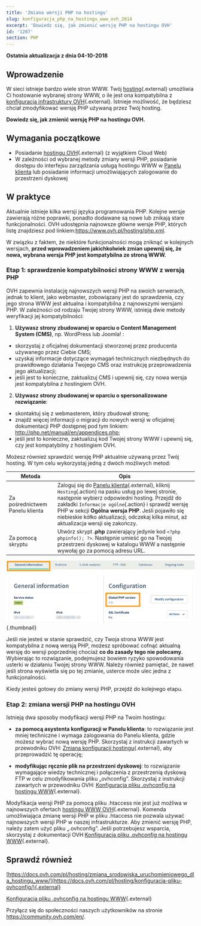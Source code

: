 ```yaml
---
title: 'Zmiana wersji PHP na hostingu'
slug: konfiguracja_php_na_hostingu_www_ovh_2014
excerpt: 'Dowiedz się, jak zmienić wersję PHP na hostingu OVH'
id: '1207'
section: PHP
---
```


**Ostatnia aktualizacja z dnia 04-10-2018**

## Wprowadzenie

W sieci istnieje bardzo wiele stron WWW. Twój [hosting](https://www.ovh.pl/hosting/){.external} umożliwia Ci hostowanie wybranej strony WWW, o ile jest ona kompatybilna z [konfiguracją infrastruktury OVH](http://pro.ovh.net/infos/){.external}. Istnieje możliwość, że będziesz chciał zmodyfikować wersję PHP używaną przez Twój hosting.

**Dowiedz się, jak zmienić wersję PHP na hostingu OVH.**

## Wymagania początkowe

- Posiadanie [hostingu OVH](https://www.ovh.pl/hosting/){.external} (z wyjątkiem Cloud Web)
- W zależności od wybranej metody zmiany wersji PHP, posiadanie dostępu do interfejsu zarządzania usługą hostingu WWW w [Panelu klienta](https://www.ovh.com/auth/?action=gotomanager) lub posiadanie informacji umożliwiających zalogowanie do przestrzeni dyskowej 

## W praktyce

Aktualnie istnieje kilka wersji języka programowania PHP. Kolejne wersje zawierają różne poprawki, ponadto dodawane są nowe lub znikają stare funkcjonalności. OVH udostępnia najnowsze główne wersje PHP, których listę znajdziesz pod linkiem:<https://www.ovh.pl/hosting/php.xml>. 

W związku z faktem, że niektóre funkcjonalności mogą zniknąć w kolejnych wersjach, **przed wprowadzeniem jakichkolwiek zmian upewnij się, że nowa, wybrana wersja PHP jest kompatybilna ze stroną WWW.**

### Etap 1: sprawdzenie kompatybilności strony WWW z wersją PHP

OVH zapewnia instalację najnowszych wersji PHP na swoich serwerach, jednak to klient, jako webmaster, zobowiązany jest do sprawdzenia, czy jego strona WWW jest aktualna i kompatybilna z najnowszymi wersjami PHP. W zależności od rodzaju Twojej strony WWW, istnieją dwie metody weryfikacji jej kompatybilności:

1. **Używasz strony zbudowanej w oparciu o Content Management System (CMS)**, np. WordPress lub Joomla! : 
- skorzystaj z oficjalnej dokumentacji stworzonej przez producenta używanego przez Ciebie CMS; 
- uzyskaj informacje dotyczące wymagań technicznych niezbędnych do prawidłowego działania Twojego CMS oraz instrukcję przeprowadzenia jego aktualizacji;
- jeśli jest to konieczne, zaktualizuj CMS i upewnij się, czy nowa wersja jest kompatybilna z hostingiem OVH.

2. **Używasz strony zbudowanej w oparciu o spersonalizowane rozwiązanie**: 
- skontaktuj się z webmasterem, który zbudował stronę;
- znajdź więcej informacji o migracji do nowych wersji w oficjalnej dokumentacji PHP dostępnej pod tym linkiem: <http://php.net/manual/en/appendices.php>;
- jeśli jest to konieczne, zaktualizuj kod Twojej strony WWW i upewnij się, czy jest kompatybilny z hostingiem OVH.

Możesz również sprawdzić wersję PHP aktualnie używaną przez Twój hosting. W tym celu wykorzystaj jedną z dwóch możliwych metod: 

|Metoda|Opis |
|---|---|
|Za pośrednictwem Panelu klienta|Zaloguj się do [Panelu klienta](https://www.ovh.com/auth/?action=gotomanager){.external}, kliknij `Hosting`{.action} na pasku usług po lewej stronie, następnie wybierz odpowiedni hosting. Przejdź do zakładki `Informacje ogólne`{.action} i sprawdź wersję PHP w sekcji **Ogólna wersja PHP**. Jeśli pojawiło się niebieskie kółko aktualizacji, odczekaj kilka minut, aż aktualizacja wersji się zakończy.|
|Za pomocą skryptu|Utwórz skrypt **.php** zawierający jedynie kod `<?php phpinfo(); ?>`. Następnie umieść go na Twojej przestrzeni dyskowej w katalogu WWW a następnie wywołaj go za pomocą adresu URL.|

![phpversion](images/change-php-version-step1.png){.thumbnail}

Jeśli nie jesteś w stanie sprawdzić, czy Twoja strona WWW jest kompatybilna z nową wersją PHP, możesz spróbować cofnąć aktualną wersję do wersji poprzedniej chociaż **co do zasady tego nie polecamy**. Wybierając to rozwiązanie, podejmujesz bowiem ryzyko spowodowania usterki w działaniu Twojej strony WWW. Należy również pamiętać, że nawet jeśli strona wyświetla się po tej zmianie, usterce może ulec jedna z funkcjonalności. 

Kiedy jesteś gotowy do zmiany wersji PHP, przejdź do kolejnego etapu.

### Etap 2: zmiana wersji PHP na hostingu OVH

Istnieją dwa sposoby modyfikacji wersji PHP na Twoim hostingu:

- **za pomocą asystenta konfiguracji w Panelu klienta**: to rozwiązanie jest mniej techniczne i wymaga zalogowania do Panelu klienta, gdzie możesz wybrać nową wersję PHP. Skorzystaj z instrukcji zawartych w przewodniku OVH: [Zmiana konfiguracji hostingu](https://docs.ovh.com/pl/hosting/zmiana_srodowiska_uruchomieniowego_dla_hostingu_www/){.external}, aby przeprowadzić tę operację;

- **modyfikując ręcznie plik na przestrzeni dyskowej**: to rozwiązanie wymagające wiedzy technicznej i połączenia z przestrzenią dyskową FTP w celu zmodyfikowania pliku „ovhconfig”. Skorzystaj z instrukcji zawartych w przewodniku OVH: [Konfiguracja pliku .ovhconfig na hostingu WWW](https://docs.ovh.com/pl/hosting/konfiguracja-pliku-ovhconfig/){.external}.

Modyfikacja wersji PHP za pomocą pliku .htaccess nie jest już możliwa w najnowszych ofertach [hostingu WWW OVH](https://www.ovh.pl/hosting//){.external}. Komenda umożliwiająca zmianę wersji PHP w pliku .htaccess nie pozwala używać najnowszych wersji PHP w naszej infrastrukturze. Aby zmienić wersję PHP, należy zatem użyć pliku „.ovhconfig”. Jeśli potrzebujesz wsparcia, skorzystaj z dokumentacji OVH [Konfiguracja pliku .ovhconfig na hostingu WWW](https://docs.ovh.com/pl/hosting/konfiguracja-pliku-ovhconfig/){.external}.

## Sprawdź również

[https://docs.ovh.com/pl/hosting/zmiana_srodowiska_uruchomieniowego_dla_hostingu_www/](https://docs.ovh.com/pl/hosting/konfiguracja-pliku-ovhconfig/){.external}

[Konfiguracja pliku .ovhconfig na hostingu WWW](https://docs.ovh.com/pl/hosting/konfiguracja-pliku-ovhconfig/){.external}

Przyłącz się do społeczności naszych użytkowników na stronie <https://community.ovh.com/en/>.